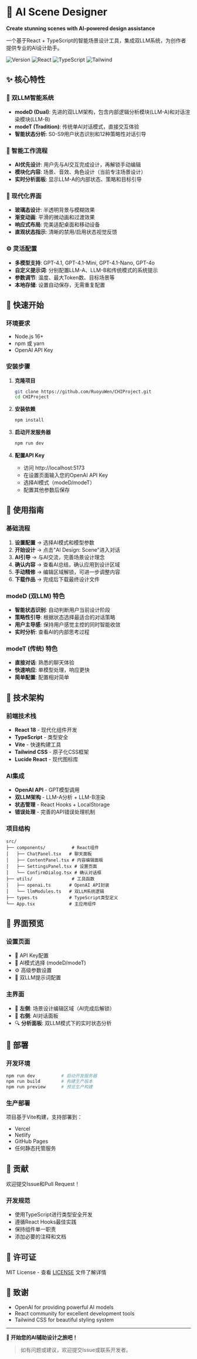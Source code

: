 # 🎨 AI Scene Designer

**Create stunning scenes with AI-powered design assistance**

一个基于React + TypeScript的智能场景设计工具，集成双LLM系统，为创作者提供专业的AI设计助手。

![Version](https://img.shields.io/badge/version-1.0.0-blue.svg)
![React](https://img.shields.io/badge/React-18.2.0-61DAFB.svg)
![TypeScript](https://img.shields.io/badge/TypeScript-5.0-3178C6.svg)
![Tailwind](https://img.shields.io/badge/Tailwind_CSS-3.3-38B2AC.svg)

## ✨ 核心特性

### 🧠 双LLM智能系统
- **modeD (Dual)**: 先进的双LLM架构，包含内部逻辑分析模块(LLM-A)和对话渲染模块(LLM-B)
- **modeT (Tradition)**: 传统单AI对话模式，直接交互体验
- **智能状态分析**: S0-S9用户状态识别和12种策略性对话引导

### 🎯 智能工作流程
- **AI优先设计**: 用户先与AI交互完成设计，再解锁手动编辑
- **模块化内容**: 场景、音效、角色设计（当前专注场景设计）
- **实时分析面板**: 显示LLM-A的内部状态、策略和目标引导

### 🎨 现代化界面
- **玻璃态设计**: 半透明背景与模糊效果
- **渐变动画**: 平滑的微动画和过渡效果
- **响应式布局**: 完美适配桌面和移动设备
- **直观状态指示**: 清晰的禁用/启用状态视觉反馈

### ⚙️ 灵活配置
- **多模型支持**: GPT-4.1, GPT-4.1-Mini, GPT-4.1-Nano, GPT-4o
- **自定义提示词**: 分别配置LLM-A、LLM-B和传统模式的系统提示
- **参数调节**: 温度、最大Token数、目标场景等
- **本地存储**: 设置自动保存，无需重复配置

## 🚀 快速开始

### 环境要求
- Node.js 16+ 
- npm 或 yarn
- OpenAI API Key

### 安装步骤

1. **克隆项目**
   ```bash
   git clone https://github.com/RuoyuWen/CHIProject.git
   cd CHIProject
   ```

2. **安装依赖**
   ```bash
   npm install
   ```

3. **启动开发服务器**
   ```bash
   npm run dev
   ```

4. **配置API Key**
   - 访问 http://localhost:5173
   - 在设置页面输入您的OpenAI API Key
   - 选择AI模式（modeD/modeT）
   - 配置其他参数后保存

## 🎯 使用指南

### 基础流程
1. **设置配置** → 选择AI模式和模型参数
2. **开始设计** → 点击"AI Design: Scene"进入对话
3. **AI引导** → 与AI交流，完善场景设计理念
4. **确认内容** → 查看AI总结，确认应用到设计区域
5. **手动精修** → 编辑区域解锁，可进一步调整内容
6. **下载作品** → 完成后下载最终设计文件

### modeD (双LLM) 特色
- **智能状态识别**: 自动判断用户当前设计阶段
- **策略性引导**: 根据状态选择最适合的对话策略
- **用户主导感**: 保持用户感觉主控的同时智能收敛
- **实时分析**: 查看AI的内部思考过程

### modeT (传统) 特色
- **直接对话**: 熟悉的聊天体验
- **快速响应**: 单模型处理，响应更快
- **简单配置**: 配置相对简单

## 🔧 技术架构

### 前端技术栈
- **React 18** - 现代化组件开发
- **TypeScript** - 类型安全
- **Vite** - 快速构建工具
- **Tailwind CSS** - 原子化CSS框架
- **Lucide React** - 现代图标库

### AI集成
- **OpenAI API** - GPT模型调用
- **双LLM架构** - LLM-A分析 + LLM-B渲染
- **状态管理** - React Hooks + LocalStorage
- **错误处理** - 完善的API错误处理机制

### 项目结构
```
src/
├── components/          # React组件
│   ├── ChatPanel.tsx   # 聊天面板
│   ├── ContentPanel.tsx # 内容编辑面板
│   ├── SettingsPanel.tsx # 设置页面
│   └── ConfirmDialog.tsx # 确认对话框
├── utils/               # 工具函数
│   ├── openai.ts       # OpenAI API封装
│   └── llmModules.ts   # 双LLM系统逻辑
├── types.ts            # TypeScript类型定义
└── App.tsx             # 主应用组件
```

## 🎨 界面预览

### 设置页面
- 🔑 API Key配置
- 🤖 AI模式选择 (modeD/modeT)
- ⚙️ 高级参数设置
- 🧠 双LLM提示词配置

### 主界面
- 📝 **左侧**: 场景设计编辑区域（AI完成后解锁）
- 💬 **右侧**: AI对话面板
- 🔍 **分析面板**: 双LLM模式下的实时状态分析

## 🚀 部署

### 开发环境
```bash
npm run dev          # 启动开发服务器
npm run build        # 构建生产版本
npm run preview      # 预览生产构建
```

### 生产部署
项目基于Vite构建，支持部署到：
- Vercel
- Netlify  
- GitHub Pages
- 任何静态托管服务

## 🤝 贡献

欢迎提交Issue和Pull Request！

### 开发规范
- 使用TypeScript进行类型安全开发
- 遵循React Hooks最佳实践
- 保持组件单一职责
- 添加必要的注释和文档

## 📄 许可证

MIT License - 查看 [LICENSE](LICENSE) 文件了解详情

## 🙏 致谢

- OpenAI for providing powerful AI models
- React community for excellent development tools
- Tailwind CSS for beautiful styling system

---

**🎨 开始您的AI辅助设计之旅吧！**

> 如有问题或建议，欢迎提交Issue或联系开发者。